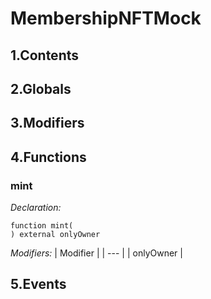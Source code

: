# MembershipNFTMock



## 1.Contents

<!-- START doctoc -->
<!-- END doctoc -->

## 2.Globals

## 3.Modifiers

## 4.Functions

### mint



*Declaration:*
```solidity
function mint(
) external onlyOwner
```
*Modifiers:*
| Modifier |
| --- |
| onlyOwner |




## 5.Events
